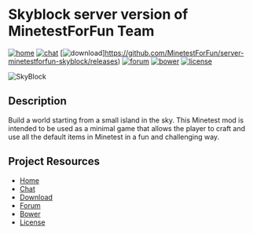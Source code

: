 Skyblock server version of MinetestForFun Team
===================

[![home](https://img.shields.io/badge/skyblock-home-blue.svg?style=flat-square)](https://cornernote.github.io/minetest-skyblock/)
[![chat](https://img.shields.io/badge/gitter-join%20chat-blue.svg?style=flat-square)](https://gitter.im/cornernote/minetest-skyblock)
[![download](https://img.shields.io/github/tag/cornernote/minetest-skyblock.svg?style=flat-square&label=release)]https://github.com/MinetestForFun/server-minetestforfun-skyblock/releases)
[![forum](https://img.shields.io/badge/minetest-mod-green.svg?style=flat-square)](https://forum.minetest.net/viewtopic.php?id=2799)
[![bower](https://img.shields.io/badge/bower-mod-green.svg?style=flat-square)](https://minetest-bower.herokuapp.com/mods/skyblock)
[![license](https://img.shields.io/badge/license-GPL3-brightgreen.svg?style=flat-square)](https://github.com/cornernote/minetest-skyblock/blob/master/LICENSE.md)


![SkyBlock](http://i.imgur.com/BJ68ysS.png)


## Description

Build a world starting from a small island in the sky. This Minetest mod is intended to be used as a minimal game that allows the player to craft and use all the default items in Minetest in a fun and challenging way.


## Project Resources

* [Home](https://cornernote.github.io/minetest-skyblock/)
* [Chat](https://gitter.im/cornernote/minetest-skyblock)
* [Download](https://github.com/cornernote/minetest-skyblock/releases)
* [Forum](https://forum.minetest.net/viewtopic.php?id=2799)
* [Bower](https://minetest-bower.herokuapp.com/mods/skyblock)
* [License](https://github.com/cornernote/minetest-skyblock/blob/master/LICENSE.md)

